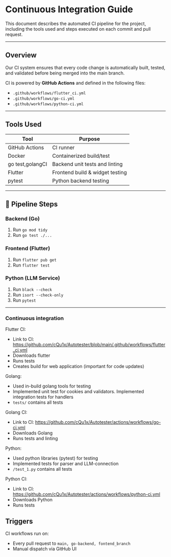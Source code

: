# Continuous Integration Guide

This document describes the automated CI pipeline for the project, including the tools used and steps executed on each commit and pull request.

---

##  Overview

Our CI system ensures that every code change is automatically built, tested, and validated before being merged into the main branch.

CI is powered by **GitHub Actions** and defined in the following files:

- `.github/workflows/flutter_ci.yml`
- `.github/workflows/go-ci.yml`
- `.github/workflows/python-ci.yml`

---

## Tools Used

| Tool            | Purpose                          |
|-----------------|----------------------------------|
| GitHub Actions  | CI runner                        |
| Docker          | Containerized build/test         |
| go test,golangCI| Backend unit tests and linting   |
| Flutter         | Frontend build & widget testing  |
| pytest          | Python backend testing           |

---

## 🧪 Pipeline Steps

###  Backend (Go)
1. Run `go mod tidy`
2. Run `go test ./...`

###  Frontend (Flutter)
1. Run `flutter pub get`
2. Run `flutter test`

###  Python (LLM Service)
1. Run `black --check`
2. Run `isort --check-only`
3. Run `pytest`

---

### Continuous integration

Flutter CI:
- Link to CI: https://github.com/cQu1x/Autotester/blob/main/.github/workflows/flutter_ci.yml
- Downloads flutter
- Runs tests
- Creates build for web application (important for code updates)

Golang:
 - Used in-build golang tools for testing
 - Implemented unit test for cookies and validators. Implemented integration tests for handlers
 - `tests/` contains all tests

Golang CI:
 - Link to CI: https://github.com/cQu1x/Autotester/actions/workflows/go-ci.yml
 - Downloads Golang
 - Runs tests and linting

Python:
 - Used python libraries (pytest) for testing
 - Implemented tests for parser and LLM-connection
 - `/test_1.py` contains all tests

Python CI:
 - Link to CI: https://github.com/cQu1x/Autotester/actions/workflows/python-ci.yml
 - Downloads Python
 - Runs tests

##  Triggers

CI workflows run on:

- Every pull request to `main, go-backend, fontend_branch`
- Manual dispatch via GitHub UI
